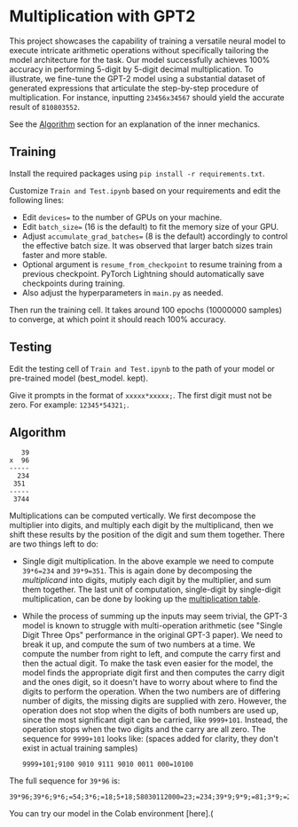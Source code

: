 # Multiplication with GPT2

This project showcases the capability of training a versatile neural model to execute intricate arithmetic operations without specifically tailoring the model architecture for the task. Our model successfully achieves 100% accuracy in performing 5-digit by 5-digit decimal multiplication. To illustrate, we fine-tune the GPT-2 model using a substantial dataset of generated expressions that articulate the step-by-step procedure of multiplication. For instance, inputting `23456x34567` should yield the accurate result of `810803552`.

See the [Algorithm](#Algorithm) section for an explanation of the inner mechanics.

## Training

Install the required packages using `pip install -r requirements.txt`.

Customize `Train and Test.ipynb` based on your requirements and edit the following lines:

* Edit `devices=` to the number of GPUs on your machine.
* Edit `batch_size=` (16 is the default) to fit the memory size of your GPU.
* Adjust `accumulate_grad_batches=` (8 is the default) accordingly to control the effective batch size. It was observed that larger batch sizes train faster and more stable.
* Optional argument is `resume_from_checkpoint` to resume training from a previous checkpoint. PyTorch Lightning should automatically save checkpoints during training.
* Also adjust the hyperparameters in `main.py` as needed. 

Then run the training cell. It takes around 100 epochs (10000000 samples) to converge, at which point it should reach 100% accuracy.

## Testing

Edit the testing cell of `Train and Test.ipynb` to the path of your model or pre-trained model (best_model. kept).

Give it prompts in the format of `xxxxx*xxxxx;`. The first digit must not be zero. For example: `12345*54321;`.


## Algorithm


```
   39
x  96
-----
  234
 351
-----
 3744
```

Multiplications can be computed vertically. We first decompose the multiplier into digits, and multiply each digit by the multiplicand, then we shift these results by the position of the digit and sum them together. There are two things left to do:

* Single digit multiplication. In the above example we need to compute `39*6=234` and `39*9=351`. This is again done by decomposing the *multiplicand* into digits, mutiply each digit by the multiplier, and sum them together. The last unit of computation, single-digit by single-digit multiplication, can be done by looking up the [multiplication table](https://en.wikipedia.org/wiki/Multiplication_table).

* While the process of summing up the inputs may seem trivial, the GPT-3 model is known to struggle with multi-operation arithmetic (see "Single Digit Three Ops" performance in the original GPT-3 paper). We need to break it up, and compute the sum of  two numbers at a time. We compute the number from right to left, and compute the carry first and then the actual digit. To make the task even easier for the model, the model finds the appropriate digit first and then computes the carry digit and the ones digit, so it doesn't have to worry about where to find the digits to perform the operation. When the two numbers are of differing number of digits, the missing digits are supplied with zero. However, the operation does not stop when the digits of both numbers are used up, since the most significant digit can be carried, like `9999+101`. Instead, the operation stops when the two digits and the carry are all zero. The sequence for `9999+101` looks like: (spaces added for clarity, they don't exist in actual training samples)

  ```
  9999+101;9100 9010 9111 9010 0011 000=10100
  ```

The full sequence for `39*96` is:

```
39*96;39*6;9*6;=54;3*6;=18;5+18;58030112000=23;=234;39*9;9*9;=81;3*9;=27;8+27;87050213000=35;=351;23+351;310425070303000=374;=3744$
```

You can try our model in the Colab environment [here].(
